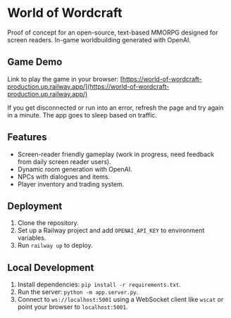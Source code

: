 # World of Wordcraft
Proof of concept for an open-source, text-based MMORPG designed for screen readers. In-game worldbuilding generated with OpenAI.

## Game Demo
Link to play the game in your browser: [https://world-of-wordcraft-production.up.railway.app/](https://world-of-wordcraft-production.up.railway.app/)

If you get disconnected or run into an error, refresh the page and try again in a minute. The app goes to sleep based on traffic.

## Features
- Screen-reader friendly gameplay (work in progress, need feedback from daily screen reader users).
- Dynamic room generation with OpenAI.
- NPCs with dialogues and items.
- Player inventory and trading system.

## Deployment
1. Clone the repository.
2. Set up a Railway project and add `OPENAI_API_KEY` to environment variables.
3. Run `railway up` to deploy.

## Local Development
1. Install dependencies: `pip install -r requirements.txt`.
2. Run the server: `python -m app.server.py`.
3. Connect to `ws://localhost:5001` using a WebSocket client like `wscat` or point your browser to `localhost:5001`.
